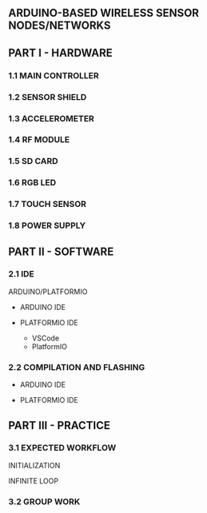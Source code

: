 ## ARDUINO-BASED WIRELESS SENSOR NODES/NETWORKS

## PART I - HARDWARE

### 1.1 MAIN CONTROLLER

### 1.2 SENSOR SHIELD

### 1.3 ACCELEROMETER

### 1.4 RF MODULE

### 1.5 SD CARD

### 1.6 RGB LED

### 1.7 TOUCH SENSOR

### 1.8 POWER SUPPLY

## PART II - SOFTWARE

### 2.1 IDE

ARDUINO/PLATFORMIO

- ARDUINO IDE

- PLATFORMIO IDE
    - VSCode
    - PlatformIO

### 2.2 COMPILATION AND FLASHING

- ARDUINO IDE

- PLATFORMIO IDE

## PART III - PRACTICE

### 3.1 EXPECTED WORKFLOW

INITIALIZATION

INFINITE LOOP

### 3.2 GROUP WORK